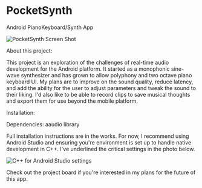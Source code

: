 # PocketSynth
 Android PianoKeyboard/Synth App

![PocketSynth Screen Shot](https://github.com/mcfredrick/PocketSynth/blob/master/PocketSynthScreenshot.png)

About this project:

This project is an exploration of the challenges of real-time audio development for the Android platform. It started as a monophonic sine-wave synthesizer and has grown to allow polyphony and two octave piano keyboard UI. My plans are to improve on the sound quality, reduce latency, and add the ability for the user to adjust parameters and tweak the sound to their liking. I'd also like to be able to record clips to save musical thoughts and export them for use beyond the mobile platform.

Installation:

Dependencies: aaudio library

Full installation instructions are in the works. For now, I recommend using Android Studio and ensuring you're environment is set up to handle native development in C++. I've underlined the critical settings in the photo below.

![C++ for Android Studio settings](https://github.com/mcfredrick/PocketSynth/blob/master/AStudioSettings.png)

Check out the project board if you're interested in my plans for the future of this app.

